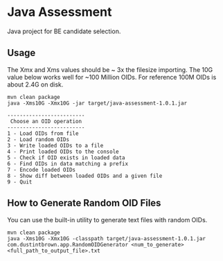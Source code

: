 # Java Assessment

Java project for BE candidate selection.

## Usage

The Xmx and Xms values should be ~ 3x the filesize importing. The 10G value below works well for ~100 Million OIDs. For reference 100M OIDs is about 2.4G on disk.

```shell script
mvn clean package
java -Xms10G -Xmx10G -jar target/java-assessment-1.0.1.jar
```
```text
-------------------------
 Choose an OID operation 
-------------------------
1 - Load OIDs from file
2 - Load random OIDs
3 - Write loaded OIDs to a file
4 - Print loaded OIDs to the console
5 - Check if OID exists in loaded data
6 - Find OIDs in data matching a prefix
7 - Encode loaded OIDs
8 - Show diff between loaded OIDs and a given file
9 - Quit
```

## How to Generate Random OID Files

You can use the built-in utility to generate text files with random OIDs.

```shell script
mvn clean package
java -Xms10G -Xmx10G -classpath target/java-assessment-1.0.1.jar com.dustintbrown.app.RandomOIDGenerator <num_to_generate> <full_path_to_output_file>.txt
```